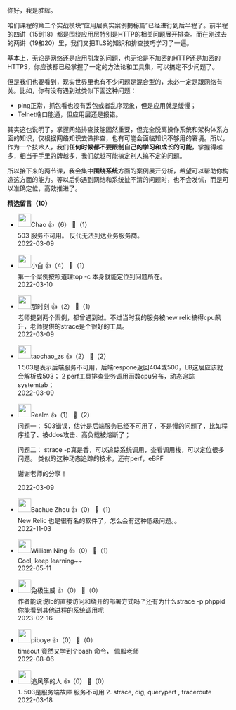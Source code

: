你好，我是胜辉。

咱们课程的第二个实战模块“应用层真实案例揭秘篇”已经进行到后半程了。前半程的四讲（15到18）都是围绕应用层特别是HTTP的相关问题展开排查。而在刚过去的两讲（19和20）里，我们又把TLS的知识和排查技巧学习了一遍。

基本上，无论是网络还是应用引发的问题，也无论是不加密的HTTP还是加密的HTTPS，你应该都已经掌握了一定的方法论和工具集，可以搞定不少问题了。

但是我们也要看到，现实世界里也有不少问题是混合型的，未必一定是跟网络有关。比如，你有没有遇到过类似下面这种问题：

- ping正常，抓包看也没有丢包或者乱序现象，但是应用就是缓慢；
- Telnet端口能通，但应用层还是报错。

其实这也说明了，掌握网络排查技能固然重要，但完全脱离操作系统和架构体系方面的知识，仅根据网络知识去做排查，也有可能会面临知识不够用的窘境。所以，作为一个技术人，我们**任何时候都不要限制自己的学习和成长的可能**，掌握得越多，相当于手里的牌越多，我们就越可能搞定别人搞不定的问题。

所以接下来的两节课，我会集中**围绕系统**方面的案例展开分析，希望可以帮助你构造这方面的能力。等以后你遇到网络和系统扯不清的问题时，也不会发怵，而是可以准确定位，高效推进了。
<div><strong>精选留言（10）</strong></div><ul>
<li><img src="https://static001.geekbang.org/account/avatar/00/10/eb/09/ba5f0135.jpg" width="30px"><span>Chao</span> 👍（6） 💬（1）<div>503 服务不可用。 反代无法到达业务服务商。</div>2022-03-09</li><br/><li><img src="http://thirdwx.qlogo.cn/mmopen/vi_32/Q0j4TwGTfTKmXoYDRv98a9GEoJccTovtWH928eN9N6ZN0fibiamEVbpGwpAzuRmhEbI2sUZa6Hur7utDYMXYrIHw/132" width="30px"><span>小白</span> 👍（4） 💬（1）<div>第一个案例按照道理top -c 本身就能定位到问题所在。</div>2022-03-10</li><br/><li><img src="https://static001.geekbang.org/account/avatar/00/11/8f/cf/890f82d6.jpg" width="30px"><span>那时刻</span> 👍（2） 💬（1）<div>老师提到两个案例，都曾遇到过。不过当时我的服务被new relic搞得cpu飙升，老师提供的strace是个很好的工具。 </div>2022-03-09</li><br/><li><img src="https://static001.geekbang.org/account/avatar/00/1b/e4/79/0f0114ba.jpg" width="30px"><span>taochao_zs</span> 👍（2） 💬（2）<div>1 503是表示后端服务不可用，后端respone返回404或500，LB这层应该就会解析成503；
2 perf工具排查业务调用函数cpu分布，动态追踪systemtab；</div>2022-03-09</li><br/><li><img src="https://static001.geekbang.org/account/avatar/00/10/7f/d3/b5896293.jpg" width="30px"><span>Realm</span> 👍（1） 💬（2）<div>问题一：
503错误，估计是后端服务已经不可用了，不是慢的问题了，比如程序挂了、被ddos攻击、高负载被熔断了；

问题二：
strace -p真是香，可以追踪系统调用，查看调用栈，可以定位很多问题。
类似的这种动态追踪的技术，还有perf，eBPF

谢谢老师的分享！
</div>2022-03-09</li><br/><li><img src="https://static001.geekbang.org/account/avatar/00/16/cd/db/7467ad23.jpg" width="30px"><span>Bachue Zhou</span> 👍（0） 💬（1）<div>New Relic 也是很有名的软件了，怎么会有这种低级问题。。</div>2022-11-03</li><br/><li><img src="https://static001.geekbang.org/account/avatar/00/18/4b/d7/f46c6dfd.jpg" width="30px"><span>William Ning</span> 👍（0） 💬（1）<div>Cool, keep learning~~</div>2022-05-11</li><br/><li><img src="https://static001.geekbang.org/account/avatar/00/2d/4f/5d/f0f3d02f.jpg" width="30px"><span>兔极生威</span> 👍（0） 💬（0）<div>作者能说说lb的直接访问和绕开的部署方式吗？还有为什么strace -p phppid你能看到其他进程的系统调用呢</div>2023-02-16</li><br/><li><img src="https://static001.geekbang.org/account/avatar/00/10/47/00/3202bdf0.jpg" width="30px"><span>piboye</span> 👍（0） 💬（0）<div>timeout 竟然又学到个bash 命令， 佩服老师</div>2022-08-06</li><br/><li><img src="https://static001.geekbang.org/account/avatar/00/16/b4/94/2796de72.jpg" width="30px"><span>追风筝的人</span> 👍（0） 💬（0）<div>1.   503是服务端故障  服务不可用
2. strace, dig, queryperf , traceroute</div>2022-03-18</li><br/>
</ul>